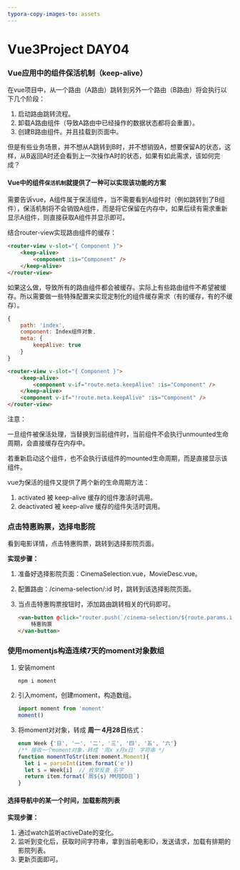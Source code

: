 ```yaml
---
typora-copy-images-to: assets
---
```


# Vue3Project DAY04

### Vue应用中的组件保活机制（keep-alive）

在vue项目中，从一个路由（A路由）跳转到另外一个路由（B路由）将会执行以下几个阶段：

1. 启动路由跳转流程。
2. 卸载A路由组件（导致A路由中已经操作的数据状态都将会重置）。
3. 创建B路由组件。并且挂载到页面中。

但是有些业务场景，并不想从A跳转到B时，并不想销毁A，想要保留A的状态，这样，从B返回A时还会看到上一次操作A时的状态，如果有如此需求，该如何完成？

#### Vue中的组件`保活机制`就提供了一种可以实现该功能的方案 

需要告诉vue，A组件属于保活组件，当不需要看到A组件时（例如跳转到了B组件），保活机制将不会销毁A组件，而是将它保留在内存中，如果后续有需求重新显示A组件，则直接获取A组件并显示即可。

结合router-view实现路由组件的缓存：

```html
<router-view v-slot="{ Component }">
    <keep-alive>
        <component :is="Component" />
    </keep-alive>
</router-view>
```

如果这么做，导致所有的路由组件都会被缓存。实际上有些路由组件不希望被缓存。所以需要做一些特殊配置来实现定制化的组件缓存需求（有的缓存，有的不缓存）。

```javascript
{
    path: 'index',
    component: Index组件对象,
    meta: {
    	keepAlive: true        
    }
}
```

```html
<router-view v-slot="{ Component }">
    <keep-alive>
        <component v-if="route.meta.keepAlive" :is="Component" />
    </keep-alive>
    <component v-if="!route.meta.keepAlive" :is="Component" />
</router-view>
```

注意：

一旦组件被保活处理，当替换到当前组件时，当前组件不会执行unmounted生命周期，会直接缓存在内存中。

若重新启动这个组件，也不会执行该组件的mounted生命周期，而是直接显示该组件。

vue为保活的组件又提供了两个新的生命周期方法：

1. activated       被 keep-alive 缓存的组件激活时调用。
2. deactivated   被 keep-alive 缓存的组件失活时调用。



### 点击特惠购票，选择电影院

看到电影详情，点击特惠购票，跳转到选择影院页面。

**实现步骤：**

1. 准备好选择影院页面：CinemaSelection.vue，MovieDesc.vue。

2. 配置路由：/cinema-selection/:id 时，跳转到该选择影院页面。

3. 当点击特惠购票按钮时，添加路由跳转相关的代码即可。

   ```html
   <van-button @click="router.push(`/cinema-selection/${route.params.id}`)" round type="danger" block>
       特惠购票
   </van-button>
   ```


### 使用momentjs构造连续7天的moment对象数组

1. 安装moment

   ```shell
   npm i moment
   ```

2. 引入moment，创建moment，构造数组。

   ```javascript
   import moment from 'moment'
   moment()
   ```

3. 将moment对对象，转成 **周一   4月28日**格式：

   ```javascript
   enum Week {'日', '一', '二', '三', '四', '五', '六'}
   /** 接收一个moment对象，转成 '周x x月x日' 字符串 */
   function momentToStr(item:moment.Moment){
     let i = parseInt(item.format('e'))
     let s = Week[i]  // 枚举反查 名字
     return item.format(`周${s} MM月DD日`)
   }
   ```


#### 选择导航中的某一个时间，加载影院列表

**实现步骤：**

1. 通过watch监听activeDate的变化。
2. 监听到变化后，获取时间字符串，拿到当前电影ID，发送请求，加载有排期的影院列表。
3. 更新页面即可。



























